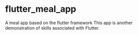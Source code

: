# flutter_meal_app
A meal app based on the flutter framework
This app is another demonstration of skills associated with Flutter.
